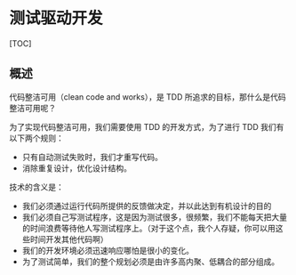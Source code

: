 # 测试驱动开发

[TOC]

## 概述

代码整洁可用（clean code and works），是 TDD 所追求的目标，那什么是代码整洁可用呢？

为了实现代码整洁可用，我们需要使用 TDD 的开发方式，为了进行 TDD 我们有以下两个规则：

- 只有自动测试失败时，我们才重写代码。
- 消除重复设计，优化设计结构。

技术的含义是：

- 我们必须通过运行代码所提供的反馈做决定，并以此达到有机设计的目的
- 我们必须自己写测试程序，这是因为测试很多，很频繁，我们不能每天把大量的时间浪费等待他人写测试程序上。（对于这个点，我个人存疑，你可以用这些时间开发其他代码啊）
- 我们的开发环境必须迅速响应哪怕是很小的变化。
- 为了测试简单，我们的整个规划必须是由许多高内聚、低耦合的部分组成。
